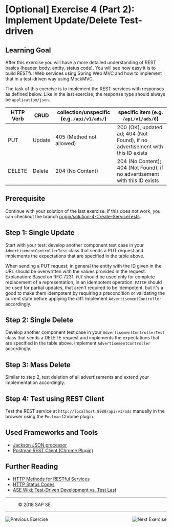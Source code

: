 [Optional] Exercise 4 (Part 2): Implement Update/Delete Test-driven
=================================================================

## Learning Goal
After this exercise you will have a more detailed understanding of REST basics (header, body, entity, status code). You will see how easy it is to build RESTful Web services using Spring Web MVC and how to implement that in a test-driven way using MockMVC.

The task of this exercise is to implement the REST-services with responses as defined below. Like in the last exercise, the response type should always be `application/json`.

| HTTP Verb   |  CRUD      | collection/unspecific (e.g. `/api/v1/ads/`) | specific item (e.g. `/api/v1/ads/0`)|   
| ----------- | ---------- | --------------------------------------------- | ------------------------------------- |
| PUT         | Update     | 405 (Method not allowed)                      | 200 (OK), updated ad; 404 (Not Found), if no advertisement with this ID exists |
| DELETE      | Delete     | 204 (No Content)                              | 204 (No Content); 404 (Not Found), if no advertisement with this ID exists |

## Prerequisite
Continue with your solution of the last exercise. If this does not work, you can checkout the branch [origin/solution-4-Create-ServiceTests](https://github.com/ccjavadev/cc-bulletinboard-ads-spring-webmvc/tree/solution-4-Create-ServiceTests).

## Step 1: Single Update
Start with your test: develop another component test case in your `AdvertisementControllerTest` class that sends a PUT request and implements the expectations that are specified in the table above.

When sending a PUT request, in general the entity with the ID given in the URL should be overwritten with the values provided in the request. Explanation: Based on RFC 7231, `PUT` should be used only for complete replacement of a representation, in an idempotent operation. `PATCH` should be used for partial updates, that aren't required to be idempotent, but it's a good to make them idempotent by requiring a precondition or validating the current state before applying the diff. 
Implement `AdvertisementController` accordingly.

## Step 2: Single Delete
Develop another component test case in your `AdvertisementControllerTest` class that sends a DELETE request and implements the expectations that are specified in the table above.
Implement `AdvertisementController` accordingly.

## Step 3: Mass Delete
Similar to step 2, test deletion of all advertisements and extend your implementation accordingly.

## Step 4: Test using REST Client
Test the REST service at `http://localhost:8080/api/v1/ads` manually in the browser using the `Postman` Chrome plugin. 


## Used Frameworks and Tools
- [Jackson JSON processor](https://jersey.java.net/documentation/latest/media.html#json.jackson) 
- [Postman REST Client (Chrome Plugin)](https://chrome.google.com/webstore/detail/postman/fhbjgbiflinjbdggehcddcbncdddomop)

## Further Reading
- [HTTP Methods for RESTful Services](http://www.restapitutorial.com/lessons/httpmethods.html)
- [HTTP Status Codes](http://www.restapitutorial.com/httpstatuscodes.html)
- [ASE Wiki: Test-Driven Development vs. Test Last](https://wiki.wdf.sap.corp/wiki//x/JDf7Zg)

***
<dl>
  <dd>
  <div class="footer">&copy; 2018 SAP SE</div>
  </dd>
</dl>
<hr>
<a href="Exercise_4_CreateServiceTests.md">
  <img align="left" alt="Previous Exercise">
</a>
<a href="Exercise_5_ValidationAndExceptions.md">
  <img align="right" alt="Next Exercise">
</a>
